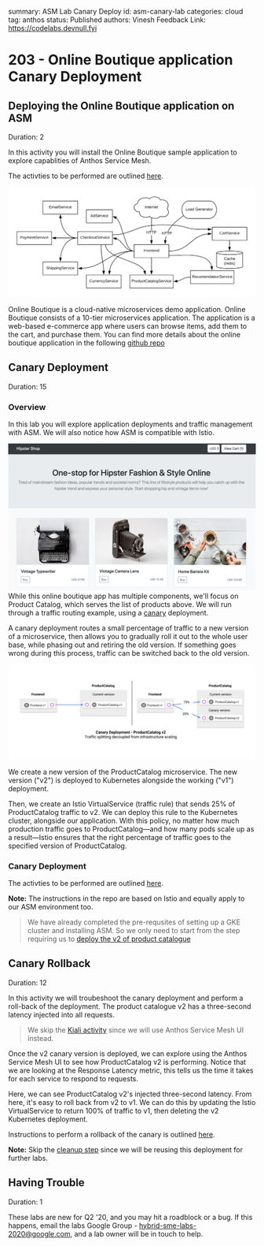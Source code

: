 summary: ASM Lab Canary Deploy
id: asm-canary-lab
categories: cloud
tag: anthos
status: Published
authors: Vinesh
Feedback Link: https://codelabs.devnull.fyi

# 203 - Online Boutique application Canary Deployment

<!-- ---------------------------------------------------------------------------- -->
## Deploying the Online Boutique application on ASM

Duration: 2

In this activity you will install the Online Boutique sample application to explore capablities of Anthos Service Mesh.

The activties to be performed are outlined [here](https://cloud.google.com/service-mesh/docs/onlineboutique-install-kpt).

![Onlibe Boutique Application Architecture](assets/hipster-architecture-diagram.png)

Online Boutique is a cloud-native microservices demo application. Online Boutique consists of a 10-tier microservices application. The application is a web-based e-commerce app where users can browse items, add them to the cart, and purchase them. You can find more details about the online boutique application in the following [github repo](https://github.com/GoogleCloudPlatform/microservices-demo)

<!-- ---------------------------------------------------------------------------- -->
## Canary Deployment

Duration: 15

### Overview

In this lab you will explore application deployments and traffic management with ASM. We will also notice how ASM is compatible with Istio.

![Online Boutique Application Product Catalogue](assets/hipster-productcatalogue.png)
While this online boutique app has multiple components, we'll focus on Product Catalog, which serves the list of products above. We will run through a traffic routing example, using a [canary](https://istio.io/docs/concepts/traffic-management/#splitting-traffic-between-versions) deployment.

A canary deployment routes a small percentage of traffic to a new version of a microservice, then allows you to gradually roll it out to the whole user base, while phasing out and retiring the old version. If something goes wrong during this process, traffic can be switched back to the old version.

![Canary Deployment](assets/productcatalogue-canary.jpg)

We create a new version of the ProductCatalog microservice. The new version ("v2") is deployed to Kubernetes alongside the working ("v1") deployment.

Then, we create an Istio VirtualService (traffic rule) that sends 25% of ProductCatalog traffic to v2. We can deploy this rule to the Kubernetes cluster, alongside our application. With this policy, no matter how much production traffic goes to ProductCatalog—and how many pods scale up as a result—Istio ensures that the right percentage of traffic goes to the specified version of ProductCatalog.

### Canary Deployment

The activties to be performed are outlined [here](https://github.com/mvpzone/istio-samples/tree/master/istio-canary-gke).

**Note:** The instructions in the repo are based on Istio and equally apply to our ASM environment too.

> We have already completed the pre-requsites of setting up a GKE cluster and installing ASM. So we only need to start from the step requiring us to [deploy the v2 of product catalogue](https://github.com/mvpzone/istio-samples/tree/master/istio-canary-gke#deploy-productcatalog-v2)

<!-- ---------------------------------------------------------------------------- -->
## Canary Rollback

Duration: 12

In this activity we will troubeshoot the canary deployment and perform a roll-back of the deployment. The product catalogue v2 has a three-second latency injected into all requests.

> We skip the [Kiali activity](https://github.com/mvpzone/istio-samples/tree/master/istio-canary-gke#view-traffic-splitting-in-kiali) since we will use Anthos Service Mesh UI instead.

Once the v2 canary version is deployed, we can explore using the Anthos Service Mesh UI to see how ProductCatalog v2 is performing. Notice that we are looking at the Response Latency metric, this tells us the time it takes for each service to respond to requests.

Here, we can see ProductCatalog v2's injected three-second latency. From here, it's easy to roll back from v2 to v1. We can do this by updating the Istio VirtualService to return 100% of traffic to v1, then deleting the v2 Kubernetes deployment.

Instructions to perform a rollback of the canary is outlined [here](https://github.com/mvpzone/istio-samples/tree/master/istio-canary-gke#rollback).

**Note:** Skip the [cleanup step](https://github.com/mvpzone/istio-samples/tree/master/istio-canary-gke#cleanup) since we will be reusing this deployment for further labs.

<!-- ---------------------------------------------------------------------------- -->
## Having Trouble

Duration: 1

These labs are new for Q2 '20, and you may hit a roadblock or a bug. If this happens, email the labs Google Group - [hybrid-sme-labs-2020@google.com](mailto:hybrid-sme-labs-2020@google.com), and a lab owner will be in touch to help.
